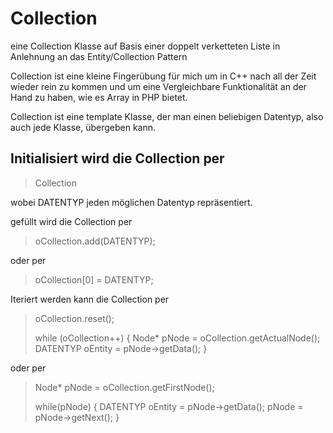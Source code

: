 Collection
==========
eine Collection Klasse auf Basis einer doppelt verketteten Liste in Anlehnung an das Entity/Collection Pattern


Collection ist eine kleine Fingerübung für mich um in C++ nach all der Zeit wieder rein zu kommen und um eine Vergleichbare Funktionalität an der Hand zu haben, wie es Array in PHP bietet.

Collection ist eine template Klasse, der man einen beliebigen Datentyp, also auch jede Klasse, übergeben kann.

Initialisiert wird die Collection per
-------------------------------------

>Collection<DATENTYP>

wobei DATENTYP jeden möglichen Datentyp repräsentiert.

gefüllt wird die Collection per

>oCollection.add(DATENTYP);

oder per

>oCollection[0] = DATENTYP;

Iteriert werden kann die Collection per

>oCollection.reset();
>
>while (oCollection++) {
>  Node<DATENTYP>* pNode = oCollection.getActualNode();
>  DATENTYP oEntity = pNode->getData();
>}

oder per

>Node<DATENTYP>* pNode = oCollection.getFirstNode();
>
>while(pNode) {
>  DATENTYP oEntity = pNode->getData();
>  pNode = pNode->getNext();
>}
